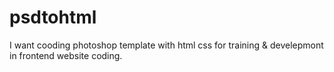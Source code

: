 # psdtohtml
I want cooding photoshop template with html css for training &amp; develepmont in frontend website coding.



